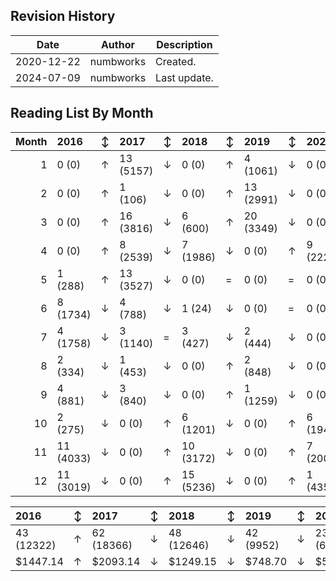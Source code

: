 ## Revision History

|Date|Author|Description|
|---|---|---|
|2020-12-22|numbworks|Created.|
|2024-07-09|numbworks|Last update.|

## Reading List By Month

|   Month | 2016      | ↕   | 2017      | ↕   | 2018      | ↕   | 2019      | ↕   | 2020     | ↕   | 2021      | ↕   | 2022    | ↕   | 2023     | ↕   | 2024      |
|--------:|:----------|:----|:----------|:----|:----------|:----|:----------|:----|:---------|:----|:----------|:----|:--------|:----|:---------|:----|:----------|
|       1 | 0 (0)     | ↑   | 13 (5157) | ↓   | 0 (0)     | ↑   | 4 (1061)  | ↓   | 0 (0)    | =   | 0 (0)     | =   | 0 (0)   | =   | 0 (0)    | ↑   | 3 (855)   |
|       2 | 0 (0)     | ↑   | 1 (106)   | ↓   | 0 (0)     | ↑   | 13 (2991) | ↓   | 0 (0)    | ↑   | 11 (1289) | ↓   | 0 (0)   | =   | 0 (0)    | ↑   | 14 (5573) |
|       3 | 0 (0)     | ↑   | 16 (3816) | ↓   | 6 (600)   | ↑   | 20 (3349) | ↓   | 0 (0)    | ↑   | 2 (612)   | ↓   | 0 (0)   | ↑   | 1 (139)  | ↓   | 0 (0)     |
|       4 | 0 (0)     | ↑   | 8 (2539)  | ↓   | 7 (1986)  | ↓   | 0 (0)     | ↑   | 9 (2226) | ↓   | 0 (0)     | =   | 0 (0)   | =   | 0 (0)    | =   | 0 (0)     |
|       5 | 1 (288)   | ↑   | 13 (3527) | ↓   | 0 (0)     | =   | 0 (0)     | =   | 0 (0)    | =   | 0 (0)     | =   | 0 (0)   | =   | 0 (0)    | ↑   | 2 (590)   |
|       6 | 8 (1734)  | ↓   | 4 (788)   | ↓   | 1 (24)    | ↓   | 0 (0)     | =   | 0 (0)    | =   | 0 (0)     | =   | 0 (0)   | ↑   | 8 (642)  | ↓   | 4 (2572)  |
|       7 | 4 (1758)  | ↓   | 3 (1140)  | =   | 3 (427)   | ↓   | 2 (444)   | ↓   | 0 (0)    | =   | 0 (0)     | =   | 0 (0)   | =   | 0 (0)    | ↑   | 5 (1651)  |
|       8 | 2 (334)   | ↓   | 1 (453)   | ↓   | 0 (0)     | ↑   | 2 (848)   | ↓   | 0 (0)    | =   | 0 (0)     | =   | 0 (0)   | ↑   | 4 (1170) | ↓   | 0 (0)     |
|       9 | 4 (881)   | ↓   | 3 (840)   | ↓   | 0 (0)     | ↑   | 1 (1259)  | ↓   | 0 (0)    | =   | 0 (0)     | ↑   | 1 (360) | ↑   | 9 (1969) | ↓   | 0 (0)     |
|      10 | 2 (275)   | ↓   | 0 (0)     | ↑   | 6 (1201)  | ↓   | 0 (0)     | ↑   | 6 (1941) | ↓   | 0 (0)     | =   | 0 (0)   | =   | 0 (0)    | =   | 0 (0)     |
|      11 | 11 (4033) | ↓   | 0 (0)     | ↑   | 10 (3172) | ↓   | 0 (0)     | ↑   | 7 (2000) | ↓   | 0 (0)     | =   | 0 (0)   | =   | 0 (0)    | =   | 0 (0)     |
|      12 | 11 (3019) | ↓   | 0 (0)     | ↑   | 15 (5236) | ↓   | 0 (0)     | ↑   | 1 (435)  | ↓   | 0 (0)     | =   | 0 (0)   | ↑   | 3 (588)  | ↓   | 0 (0)     |

| 2016       | ↕   | 2017       | ↕   | 2018       | ↕   | 2019      | ↕   | 2020      | ↕   | 2021      | ↕   | 2022    | ↕   | 2023      | ↕   | 2024       |
|:-----------|:----|:-----------|:----|:-----------|:----|:----------|:----|:----------|:----|:----------|:----|:--------|:----|:----------|:----|:-----------|
| 43 (12322) | ↑   | 62 (18366) | ↓   | 48 (12646) | ↓   | 42 (9952) | ↓   | 23 (6602) | ↓   | 13 (1901) | ↓   | 1 (360) | ↑   | 25 (4508) | ↑   | 28 (11241) |
| $1447.14   | ↑   | $2093.14   | ↓   | $1249.15   | ↓   | $748.70   | ↓   | $538.75   | ↓   | $169.92   | ↓   | $49.99  | ↑   | $594.80   | ↑   | $1087.39   |
